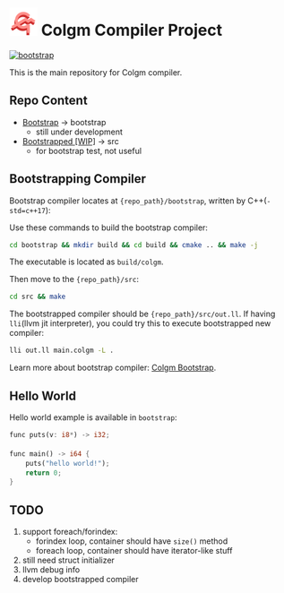 # <img src="doc/colgm.svg" height="50px"/> Colgm Compiler Project

[![bootstrap](https://github.com/colgm/colgm/actions/workflows/ci.yml/badge.svg)](https://github.com/colgm/colgm/actions/workflows/ci.yml)

This is the main repository for Colgm compiler.

## Repo Content

- [Bootstrap](./bootstrap/README.md) -> bootstrap
  - still under development
- [Bootstrapped [WIP]](./src/README.md) -> src
  - for bootstrap test, not useful

## Bootstrapping Compiler

Bootstrap compiler locates at `{repo_path}/bootstrap`,
written by C++(`-std=c++17`):

Use these commands to build the bootstrap compiler:

```sh
cd bootstrap && mkdir build && cd build && cmake .. && make -j
```

The executable is located as `build/colgm`.

Then move to the `{repo_path}/src`:

```sh
cd src && make
```

The bootstrapped compiler should be `{repo_path}/src/out.ll`.
If having `lli`(llvm jit interpreter), you could try this to
execute bootstrapped new compiler:

```sh
lli out.ll main.colgm -L .
```

Learn more about bootstrap compiler: [Colgm Bootstrap](./bootstrap/README.md).

## Hello World

Hello world example is available in `bootstrap`:

```rust
func puts(v: i8*) -> i32;

func main() -> i64 {
    puts("hello world!");
    return 0;
}
```

## TODO

1. support foreach/forindex:
    - forindex loop, container should have `size()` method
    - foreach loop, container should have iterator-like stuff
2. still need struct initializer
3. llvm debug info
4. develop bootstrapped compiler
